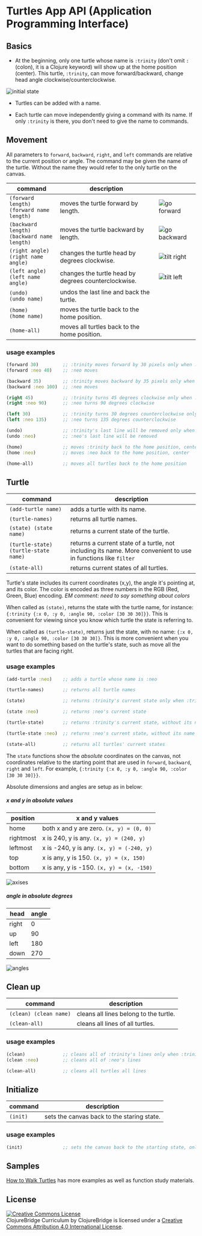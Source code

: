 # Turtles App API (Application Programming Interface)

## Basics

- At the beginning, only one turtle whose name is `:trinity` (don't omit `:`
(colon), it is a Clojure keyword) will show up at the home position (center).
This turtle, `:trinity`, can move forward/backward,
change head angle clockwise/counterclockwise.

![initial state](img/initial-state.png)


- Turtles can be added with a name.

- Each turtle can move independently giving a command with its name.
If only `:trinity` is there, you don't need to give the name to commands.


## Movement

All parameters to `forward`, `backward`, `right`, and `left` commands
are relative to the current position or angle. The command may be given the name of the turtle. Without the name they would refer to the only turtle on the canvas. 


| command | description |           |
| ------- | ----------- | ----------|
|`(forward length)` <br /> `(forward name length)`| moves the turtle forward by length.| ![go forward](img/go-forward.png) |
|`(backward length)` <br /> `(backward name length)`| moves the turtle backward by length.| ![go backward](img/go-backward.png) |
|`(right angle)` <br /> `(right name angle)`| changes the turtle head by degrees clockwise.|![tilt right](img/right.png) |
|`(left angle)` <br /> `(left name angle)`| changes the turtle head by degrees counterclockwise.|![tilt left](img/left.png) |
|`(undo)` <br /> `(undo name)`| undos the last line and back the turtle.||
|`(home)` <br /> `(home name)`| moves the turtle back to the home position.||
|`(home-all)`| moves all turtles back to the home position.||



### usage examples

```clojure
(forward 30)         ;; :trinity moves forward by 30 pixels only when :trinity is there
(forward :neo 40)    ;; :neo moves

(backward 35)        ;; :trinity moves backward by 35 pixels only when :trinity is there
(backward :neo 100)  ;; :neo moves

(right 45)           ;; :trinity turns 45 degrees clockwise only when :trinity is there
(right :neo 90)      ;; :neo turns 90 degrees clockwise

(left 30)            ;; :trinity turns 30 degrees counterclockwise only when :trinity is there
(left :neo 135)      ;; :neo turns 135 degrees counterclockwise

(undo)               ;; :trinity's last line will be removed only when :trinity is there
(undo :neo)          ;; :neo's last line will be removed

(home)               ;; moves :trinity back to the home position, center only when :trinity is there
(home :neo)          ;; moves :neo back to the home position, center

(home-all)           ;; moves all turtles back to the home position
```


## Turtle

| command | description |
| ------- | ----------- |
|`(add-turtle name)`| adds a turtle with its name.|
|`(turtle-names)`| returns all turtle names.|
|`(state) (state name)`| returns a current state of the turtle.|
|`(turtle-state) (turtle-state name)` | returns a current state of a turtle, not including its name. More convenient to use in functions like `filter`| 
|`(state-all)`| returns current states of all turtles.|

Turtle's state includes its current coordinates (x,y), the angle it's pointing at, and its color. The color is encoded as three numbers in the RGB (Red, Green, Blue) encoding. _EM comment: need to say something about colors_

When called as `(state)`, returns the state with the turtle name, for instance:
`{:trinity {:x 0, :y 0, :angle 90, :color [30 30 30]}}`. This is convenient for viewing since you know which turtle the state is referring to. 

When called as `(turtle-state)`, returns just the state, with no name:
`{:x 0, :y 0, :angle 90, :color [30 30 30]}`. This is more convenient when you want to do something based on the turtle's state, such as move all the turtles that are facing right. 

### usage examples

```clojure
(add-turtle :neo)    ;; adds a turtle whose name is :neo

(turtle-names)       ;; returns all turtle names

(state)              ;; returns :trinity's current state only when :trinity is there. 

(state :neo)         ;; returns :neo's current state

(turtle-state)       ;; returns :trinity's current state, without its name

(turtle-state :neo)  ;; returns :neo's current state, without its name

(state-all)          ;; returns all turtles' current states
```

The `state` functions show the *absolute* coordinates on the canvas, not coordinates relative to the starting point that are 
used in `forward`, `backward`, `right` and `left`.
For example, `{:trinity {:x 0, :y 0, :angle 90, :color [30 30 30]}}`.

Absolute dimensions and angles are setup as in below:


##### x and y in absolute values

| position | x and y values |
| -------- | ---------------------------------------- |
|home      | both x and y are zero. `(x, y) = (0, 0)` |
|rightmost | x is 240, y is any. `(x, y) = (240, y)` |
|leftmost  | x is -240, y is any. `(x, y) = (-240, y)` |
|top       | x is any, y is 150. `(x, y) = (x, 150)` |
|bottom    | x is any, y is -150. `(x, y) = (x, -150)` |

![axises](img/axes.png)


##### angle in absolute degrees

| head     | angle |
| -------- | ----- |
| right    | 0 |
| up       | 90 |
| left     | 180 |
| down     | 270 |

![angles](img/angles.png)


## Clean up

| command | description |
| ------- | ----------- |
|`(clean) (clean name)`| cleans all lines belong to the turtle. |
|`(clean-all)`| cleans all lines of all turtles. |

### usage examples

```clojure
(clean)              ;; cleans all of :trinity's lines only when :trinity is there
(clean :neo)         ;; cleans all of :neo's lines

(clean-all)          ;; cleans all turtles all lines
```

## Initialize

| command | description |
| ------- | ----------- |
|`(init)`| sets the canvas back to the staring state. |

### usage examples

```clojure
(init)               ;; sets the canvas back to the starting state, only :trinity is in home position
```

## Samples

[How to Walk Turtles](TURTLE-SAMPLES.md) has more examples as well as
function study materials.

License
-------
<a rel="license"
href="http://creativecommons.org/licenses/by/4.0/deed.en_US"><img
alt="Creative Commons License" style="border-width:0"
src="http://i.creativecommons.org/l/by/4.0/88x31.png" /></a><br
/><span xmlns:dct="http://purl.org/dc/terms/"
href="http://purl.org/dc/dcmitype/Text" property="dct:title"
rel="dct:type">ClojureBridge Curriculum</span> by <span
xmlns:cc="http://creativecommons.org/ns#"
property="cc:attributionName">ClojureBridge</span> is licensed under a
<a rel="license"
href="http://creativecommons.org/licenses/by/4.0/deed.en_US">Creative
Commons Attribution 4.0 International License</a>.
